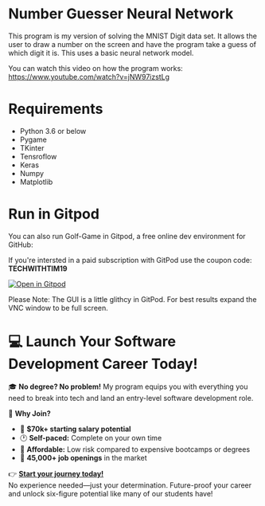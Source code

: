 # Number Guesser Neural Network

This program is my version of solving the MNIST Digit data set. It allows the user to draw a number on the screen and have the program take a guess of which digit it is. This uses a basic neural network model.

You can watch this video on how the program works: https://www.youtube.com/watch?v=jNW97izstLg

# Requirements
- Python 3.6 or below
- Pygame
- TKinter
- Tensroflow
- Keras
- Numpy
- Matplotlib

# Run in Gitpod

You can also run Golf-Game in Gitpod, a free online dev environment for GitHub:

If you're intersted in a paid subscription with GitPod use the coupon code: **TECHWITHTIM19**

[![Open in Gitpod](https://gitpod.io/button/open-in-gitpod.svg)](https://gitpod.io/#https://github.com/techwithtim/Number-Guesser-Neural-Net/blob/master/drawNumber.py)

Please Note: The GUI is a little glithcy in GitPod. For best results expand the VNC window to be full screen.


# 💻 Launch Your Software Development Career Today!  

🎓 **No degree? No problem!** My program equips you with everything you need to break into tech and land an entry-level software development role.  

🚀 **Why Join?**  
- 💼 **$70k+ starting salary potential**  
- 🕐 **Self-paced:** Complete on your own time  
- 🤑 **Affordable:** Low risk compared to expensive bootcamps or degrees
- 🎯 **45,000+ job openings** in the market  

👉 **[Start your journey today!](https://techwithtim.net/dev)**  
No experience needed—just your determination. Future-proof your career and unlock six-figure potential like many of our students have!  
